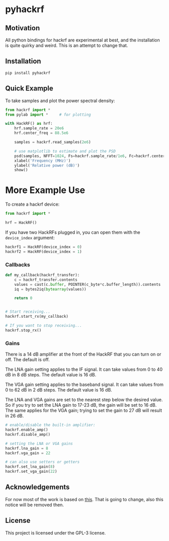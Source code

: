 # pyhackrf

## Motivation

All python bindings for hackrf are experimental at best, and the installation is quite quirky and weird.
This is an attempt to change that.

## Installation

```
pip install pyhackrf
```

## Quick Example

To take samples and plot the power spectral density:

```python
from hackrf import *
from pylab import *     # for plotting

with HackRF() as hrf:
	hrf.sample_rate = 20e6
	hrf.center_freq = 88.5e6

	samples = hackrf.read_samples(2e6)

	# use matplotlib to estimate and plot the PSD
	psd(samples, NFFT=1024, Fs=hackrf.sample_rate/1e6, Fc=hackrf.center_freq/1e6)
	xlabel('Frequency (MHz)')
	ylabel('Relative power (dB)')
	show()
```

# More Example Use

To create a hackrf device:

```python
from hackrf import *

hrf = HackRF()
```

If you have two HackRFs plugged in, you can open them with the `device_index` argument:

```python
hackrf1 = HackRF(device_index = 0)
hackrf2 = HackRF(device_index = 1)
```

### Callbacks

```python
def my_callback(hackrf_transfer):
    c = hackrf_transfer.contents
    values = cast(c.buffer, POINTER(c_byte*c.buffer_length)).contents
    iq = bytes2iq(bytearray(values))

    return 0


# Start receiving...
hackrf.start_rx(my_callback)

# If you want to stop receiving...
hackrf.stop_rx()
```

### Gains

There is a 14 dB amplifier at the front of the HackRF that you can turn on or off.
The default is off.

The LNA gain setting applies to the IF signal.
It can take values from 0 to 40 dB in 8 dB steps.
The default value is 16 dB.

The VGA gain setting applies to the baseband signal.
It can take values from 0 to 62 dB in 2 dB steps.
The default value is 16 dB.

The LNA and VGA gains are set to the nearest step below the desired value.
So if you try to set the LNA gain to 17-23 dB, the gain will be set to 16 dB.
The same applies for the VGA gain; trying to set the gain to 27 dB will result in 26 dB.

```python
# enable/disable the built-in amplifier:
hackrf.enable_amp()
hackrf.disable_amp()

# setting the LNA or VGA gains
hackrf.lna_gain = 8
hackrf.vga_gain = 22

# can also use setters or getters
hackrf.set_lna_gain(8)
hackrf.set_vga_gain(22)
```

## Acknowledgements

For now most of the work is based on [this](https://github.com/dressel/pyhackrf).
That is going to change, also this notice will be removed then.

## License

This project is licensed under the GPL-3 license.
